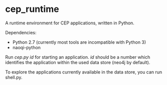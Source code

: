 # cep_runtime
A runtime environment for CEP applications, written in Python.

Dependencies:
- Python 2.7 (currently most tools are incompatible with Python 3)
- naoqi-python

Run <i>cep.py id</i> for starting an application. <i>id</i> should be a number which identifies the application within the used data store (neo4j by default).

To explore the applications currently available in the data store, you can run shell.py.
